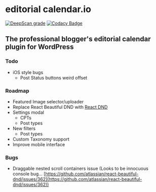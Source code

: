 # editorial calendar.io

<!-- [![Known Vulnerabilities](https://snyk.io/test/github/roundhousedesigns/calendario/badge.svg)](https://snyk.io/test/github/roundhousedesigns/calendario) -->
[![DeepScan grade](https://deepscan.io/api/teams/14424/projects/17809/branches/421337/badge/grade.svg)](https://deepscan.io/dashboard#view=project&tid=14424&pid=17809&bid=421337)
[![Codacy Badge](https://app.codacy.com/project/badge/Grade/30d73f826c774f6ba8437003efef22b2)](https://www.codacy.com/gh/roundhousedesigns/calendario/dashboard?utm_source=github.com&amp;utm_medium=referral&amp;utm_content=roundhousedesigns/calendario&amp;utm_campaign=Badge_Grade)

## The professional blogger's editorial calendar plugin for WordPress

### Todo

- iOS style bugs
  - Post Status buttons weird offset

### Roadmap

- Featured Image selector/uploader
- Replace React Beautiful DND with [React DND](https://react-dnd.github.io/react-dnd/about)
- Settings modal
  - CPTs
  - Post types
- New filters
  - Post types
- Custom Taxonomy support
- Improve mobile interface

### Bugs

- Draggable nested scroll containers issue (Looks to be innocuous console bug... [https://github.com/atlassian/react-beautiful-dnd/issues/362](https://github.com/atlassian/react-beautiful-dnd/issues/362))
